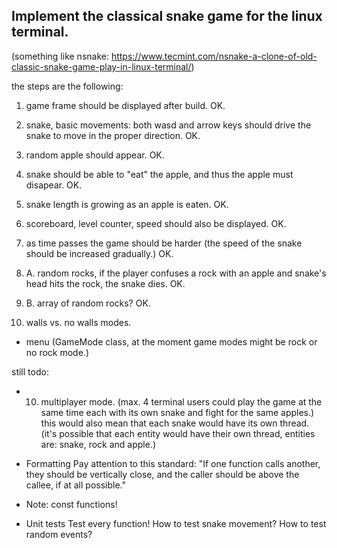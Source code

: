 ## Implement the classical snake game for the linux terminal.
(something like nsnake: https://www.tecmint.com/nsnake-a-clone-of-old-classic-snake-game-play-in-linux-terminal/)

the steps are the following:
1. game frame should be displayed after build. OK.
2. snake, basic movements: both wasd and arrow keys should drive the snake to move in the proper direction. OK.
3. random apple should appear. OK.
4. snake should be able to "eat" the apple, and thus the apple must disapear. OK.
5. snake length is growing as an apple is eaten. OK.
6. scoreboard, level counter, speed should also be displayed. OK.
7. as time passes the game should be harder (the speed of the snake should be increased gradually.) OK. 

8. A. random rocks, if the player confuses a rock with an apple and snake's head hits the rock, the snake dies. OK.
8. B. array of random rocks? OK.
9. walls vs. no walls modes.
+ menu (GameMode class, at the moment game modes might be rock or no rock mode.)

still todo:
+ 10. multiplayer mode. (max. 4 terminal users could play the game at the same time 
each with its own snake and fight for the same apples.) 
this would also mean that each snake would have its own thread. 
(it's possible that each entity would have their own thread,
entities are: snake, rock and apple.)

+ Formatting
Pay attention to this standard:
"If one function calls another, they should be vertically close,
and the caller should be above the callee, if at all possible."

+ Note:
const functions!

+ Unit tests
Test every function!
How to test snake movement?
How to test random events?